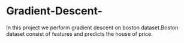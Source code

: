 # Gradient-Descent-
In this project we perform gradient descent on boston dataset.Boston dataset consist of features and predicts the house of price.

